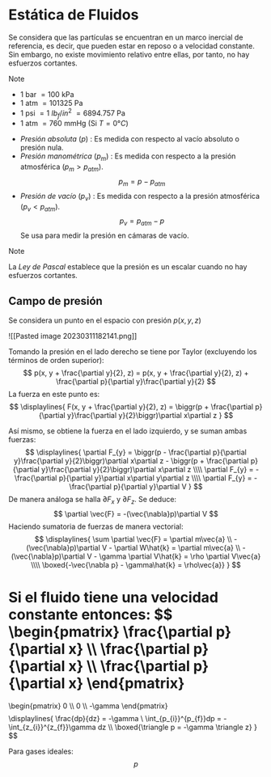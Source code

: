 # Estática de Fluidos

Se considera que las partículas se encuentran en un marco inercial de referencia, es decir, que pueden estar en reposo o a velocidad constante. Sin embargo, no existe movimiento relativo entre ellas, por tanto, no hay esfuerzos cortantes.

>[!Note]
>- $1$ bar $= 100$ kPa
>- $1$ atm $= 101325$ Pa
>- $1$ psi $= 1$ $lb_{f}/in^2$ $= 6894.757$ Pa
>- $1$ atm $= 760$ mmHg (Si $T = 0°C$)

- _Presión absoluta_ ($p$) : Es medida con respecto al vacío absoluto o presión nula.
- _Presión manométrica_ ($p_{m}$) :  Es medida con respecto a la presión atmosférica ($p_{m} > p_{atm}$).
$$
	p_{m} = p - p_{atm}
$$
- _Presión de vacío_ ($p_{v}$) : Es medida con respecto a la presión atmosférica ($p_{v} < p_{atm}$).
$$
	p_{v} = p_{atm} - p
$$
Se usa para medir la presión en cámaras de vacío.

>[!Note]
>La _Ley de Pascal_ establece que la presión es un escalar cuando no hay esfuerzos cortantes.


## Campo de presión

Se considera un punto en el espacio con presión $p(x, y, z)$

![[Pasted image 20230311182141.png]]

Tomando la presión en el lado derecho se tiene por Taylor (excluyendo los términos de orden superior):
$$
	p(x, y + \frac{\partial y}{2}, z) = p(x, y + \frac{\partial y}{2}, z) + \frac{\partial p}{\partial y}\frac{\partial y}{2}
$$
La fuerza en este punto es:
$$
\displaylines{
	F(x, y + \frac{\partial y}{2}, z) = \biggr(p + \frac{\partial p}{\partial y}\frac{\partial y}{2}\biggr)\partial x\partial z
}
$$

Así mismo, se obtiene la fuerza en el lado izquierdo, y se suman ambas fuerzas:
$$
	\displaylines{
	 \partial F_{y} = \biggr(p - \frac{\partial p}{\partial y}\frac{\partial y}{2}\biggr)\partial x\partial z - \biggr(p + \frac{\partial p}{\partial y}\frac{\partial y}{2}\biggr)\partial x\partial z \\\\
		\partial F_{y} = -\frac{\partial p}{\partial y}\partial x\partial y\partial z \\\\
		\partial F_{y} = -\frac{\partial p}{\partial y}\partial V
}
$$
De manera análoga se halla $\partial F_{x}$ y $\partial F_{z}$. Se deduce:
$$
	\partial \vec{F} = -(\vec{\nabla}p)\partial V
$$
Haciendo sumatoria de fuerzas de manera vectorial:
$$
\displaylines{
	\sum \partial \vec{F} = \partial m\vec{a} \\
	-(\vec{\nabla}p)\partial V - \partial W\hat{k} = \partial m\vec{a} \\
	-(\vec{\nabla}p)\partial V - \gamma \partial V\hat{k} = \rho \partial V\vec{a} \\\\
	\boxed{-\vec{\nabla p} - \gamma\hat{k} = \rho\vec{a}}
}
$$

Si el fluido tiene una velocidad constante entonces:
$$
\begin{pmatrix}
	\frac{\partial p}{\partial x} \\\\
	\frac{\partial p}{\partial x} \\\\
	\frac{\partial p}{\partial x}
\end{pmatrix}
=
\begin{pmatrix}
	0 \\\\
	0 \\\\
	-\gamma
\end{pmatrix}
$$
$$
\displaylines{
	\frac{dp}{dz} = -\gamma \\
	\int_{p_{i}}^{p_{f}}dp = -\int_{z_{i}}^{z_{f}}\gamma dz \\\\
	\boxed{\triangle p = -\gamma \triangle z}
}
$$

Para gases ideales:
$$
	p
$$